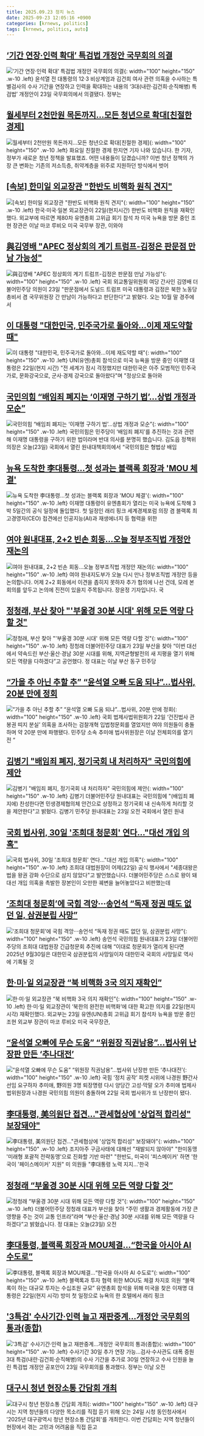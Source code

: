 ```yaml
---
title: 2025.09.23 정치 뉴스
date: 2025-09-23 12:05:16 +0900
categories: [krnews, politics]
tags: [krnews, politics, auto]
---
```

## [‘기간 연장·인력 확대’ 특검법 개정안 국무회의 의결](https://n.news.naver.com/mnews/article/011/0004536382)

![‘기간 연장·인력 확대’ 특검법 개정안 국무회의 의결](https://mimgnews.pstatic.net/image/origin/011/2025/09/23/4536382.jpg?type=nf220_150){: width="100" height="150" .w-10 .left}
윤석열 전 대통령의 12·3 비상계엄과 김건희 여사 관련 의혹을 수사하는 특별검사의 수사 기간을 연장하고 인력을 확대하는 내용의 ‘3대(내란·김건희·순직해병) 특검법’ 개정안이 23일 국무회의에서 의결됐다. 정부는

## [월세부터 2천만원 목돈까지…모든 청년으로 확대[친절한 경제]](https://n.news.naver.com/mnews/article/055/0001294694)

![월세부터 2천만원 목돈까지…모든 청년으로 확대[친절한 경제]](https://mimgnews.pstatic.net/image/origin/055/2025/09/23/1294694.jpg?type=nf220_150){: width="100" height="150" .w-10 .left}
화요일 친절한 경제 한지연 기자 나와 있습니다. 한 기자, 정부가 새로운 청년 정책을 발표했죠. 어떤 내용들이 담겼습니까? 이번 청년 정책의 가장 큰 변화는 기존의 저소득층, 취약계층을 위주로 지원하던 방식에서 벗어

## [[속보] 한미일 외교장관 "한반도 비핵화 원칙 견지"](https://n.news.naver.com/mnews/article/025/0003471060)

![[속보] 한미일 외교장관 "한반도 비핵화 원칙 견지"](https://mimgnews.pstatic.net/image/origin/025/2025/09/23/3471060.jpg?type=nf220_150){: width="100" height="150" .w-10 .left}
한국·미국·일본 외교장관이 22일(현지시간) 한반도 비핵화 원칙을 재확인했다. 외교부에 따르면 제80차 유엔총회 고위급 회기 참석 차 미국 뉴욕을 방문 중인 조현 장관은 이날 마코 루비오 미국 국무부 장관, 이와야

## [與김영배 "APEC 정상회의 계기 트럼프-김정은 판문점 만남 가능성"](https://n.news.naver.com/mnews/article/008/0005254365)

![與김영배 "APEC 정상회의 계기 트럼프-김정은 판문점 만남 가능성"](https://mimgnews.pstatic.net/image/origin/008/2025/09/23/5254365.jpg?type=nf220_150){: width="100" height="150" .w-10 .left}
국회 외교통일위원회 여당 간사인 김영배 더불어민주당 의원이 23일 "판문점에서 도널드 트럼프 미국 대통령과 김정은 북한 노동당 총비서 겸 국무위원장 간 만남이 가능하다고 판단한다"고 밝혔다. 오는 10월 말 경주에서

## [이 대통령 "대한민국, 민주국가로 돌아와…이제 재도약할 때"](https://n.news.naver.com/mnews/article/082/0001346111)

![이 대통령 "대한민국, 민주국가로 돌아와…이제 재도약할 때"](https://mimgnews.pstatic.net/image/origin/082/2025/09/23/1346111.jpg?type=nf220_150){: width="100" height="150" .w-10 .left}
UN(유엔)총회 참석으로 미국 뉴욕을 방문 중인 이재명 대통령은 22일(현지 시간) "전 세계가 잠시 걱정했지만 대한민국은 아주 모범적인 민주국가로, 문화강국으로, 군사·경제 강국으로 돌아왔다"며 "정상으로 돌아와

## [국민의힘 “배임죄 폐지는 ‘이재명 구하기 법’…상법 개정과 모순”](https://n.news.naver.com/mnews/article/056/0012034691)

![국민의힘 “배임죄 폐지는 ‘이재명 구하기 법’…상법 개정과 모순”](https://mimgnews.pstatic.net/image/origin/056/2025/09/23/12034691.jpg?type=nf220_150){: width="100" height="150" .w-10 .left}
국민의힘은 민주당이 ‘배임죄 폐지’를 추진하는 것과 관련해 이재명 대통령을 구하기 위한 법이라며 반대 의사를 분명히 했습니다. 김도읍 정책위의장은 오늘(23일) 국회에서 열린 원내대책회의에서 “국민의힘은 형법상 배임

## [뉴욕 도착한 李대통령…첫 성과는 블랙록 회장과 'MOU 체결'](https://n.news.naver.com/mnews/article/119/0003006224)

![뉴욕 도착한 李대통령…첫 성과는 블랙록 회장과 'MOU 체결'](https://mimgnews.pstatic.net/image/origin/119/2025/09/23/3006224.jpg?type=nf220_150){: width="100" height="150" .w-10 .left}
이재명 대통령이 유엔총회가 열리는 미국 뉴욕에 도착해 3박 5일간의 공식 일정에 돌입했다. 첫 일정인 래리 핑크 세계경제포럼 의장 겸 블랙록 최고경영자(CEO) 접견에선 인공지능(AI)과 재생에너지 등 협력을 위한

## [여야 원내대표, 2+2 빈손 회동…오늘 정부조직법 개정안 재논의](https://n.news.naver.com/mnews/article/448/0000558860)

![여야 원내대표, 2+2 빈손 회동…오늘 정부조직법 개정안 재논의](https://mimgnews.pstatic.net/image/origin/448/2025/09/23/558860.jpg?type=nf220_150){: width="100" height="150" .w-10 .left}
여야 원내지도부가 오늘 다시 만나 정부조직법 개정안 등을 논의합니다. 어제 2+2 회동에서 이견을 좁히지 못하자 추가 협의에 나선 건데, 모레 본회의를 앞두고 논의에 진전이 있을지 주목됩니다. 장윤정 기자입니다. 국

## [정청래, 부산 찾아 "'부울경 30분 시대' 위해 모든 역량 다할 것"](https://n.news.naver.com/mnews/article/011/0004536378)

![정청래, 부산 찾아 "'부울경 30분 시대' 위해 모든 역량 다할 것"](https://mimgnews.pstatic.net/image/origin/011/2025/09/23/4536378.jpg?type=nf220_150){: width="100" height="150" .w-10 .left}
정청래 더불어민주당 대표가 23일 부산을 찾아 “이번 대선에서 약속드린 부산·울산·경남 30분 시대를 위해, 지역균형발전의 새 지평을 열기 위해 모든 역량을 다하겠다”고 공언했다. 정 대표는 이날 부산 동구 민주당

## [“가을 추 아닌 추할 추” “윤석열 오빠 도움 되냐”…법사위, 20분 만에 정회](https://n.news.naver.com/mnews/article/032/0003397943)

![“가을 추 아닌 추할 추” “윤석열 오빠 도움 되냐”…법사위, 20분 만에 정회](https://mimgnews.pstatic.net/image/origin/032/2025/09/22/3397943.jpg?type=nf220_150){: width="100" height="150" .w-10 .left}
국회 법제사법위원회가 22일 ‘건진법사 관봉권 띠지 분실’ 의혹을 조사하는 검찰개혁 입법청문회를 열었지만 여야 의원들이 충돌하며 약 20분 만에 파행됐다. 민주당 소속 추미애 법사위원장은 이날 전체회의를 열기 전 “

## [김병기 "배임죄 폐지, 정기국회 내 처리하자" 국민의힘에 제안](https://n.news.naver.com/mnews/article/119/0003006365)

![김병기 "배임죄 폐지, 정기국회 내 처리하자" 국민의힘에 제안](https://mimgnews.pstatic.net/image/origin/119/2025/09/23/3006365.jpg?type=nf220_150){: width="100" height="150" .w-10 .left}
김병기 더불어민주당 원내대표는 국민의힘에 "(배임죄 폐지에) 찬성한다면 민생경제협의체 안건으로 상정하고 정기국회 내 신속하게 처리할 것을 제안한다"고 밝혔다. 김병기 민주당 원내대표는 23일 오전 국회에서 열린 원내

## [국회 법사위, 30일 '조희대 청문회' 연다…"대선 개입 의혹"](https://n.news.naver.com/mnews/article/057/0001909856)

![국회 법사위, 30일 '조희대 청문회' 연다…"대선 개입 의혹"](https://mimgnews.pstatic.net/image/origin/057/2025/09/23/1909856.jpg?type=nf220_150){: width="100" height="150" .w-10 .left}
조희대 대법원장이 어제(22일) 공식 행사에서 "세종대왕은 법을 왕권 강화 수단으로 삼지 않았다"고 발언했습니다. 더불어민주당은 스스로 왕이 돼 대선 개입 의혹을 촉발한 장본인이 오만한 궤변을 늘어놓았다고 비판했는데

## [‘조희대 청문회’에 국힘 격앙···송언석 “독재 정권 때도 없던 일, 삼권분립 사망”](https://n.news.naver.com/mnews/article/032/0003398193)

![‘조희대 청문회’에 국힘 격앙···송언석 “독재 정권 때도 없던 일, 삼권분립 사망”](https://mimgnews.pstatic.net/image/origin/032/2025/09/23/3398193.jpg?type=nf220_150){: width="100" height="150" .w-10 .left}
송언석 국민의힘 원내대표가 23일 더불어민주당의 조희대 대법원장 긴급청문회 추진에 대해 “이대로 청문회가 열리게 된다면 2025년 9월30일은 대한민국 삼권분립의 사망일이자 대한민국 국회의 사망일로 역사에 기록될 것

## [한·미·일 외교장관 “북 비핵화 3국 의지 재확인”](https://n.news.naver.com/mnews/article/028/0002767742)

![한·미·일 외교장관 “북 비핵화 3국 의지 재확인”](https://mimgnews.pstatic.net/image/origin/028/2025/09/23/2767742.jpg?type=nf220_150){: width="100" height="150" .w-10 .left}
한·미·일 외교장관이 ‘북한의 완전한 비핵화’에 대한 확고한 의지를 22일(현지시각) 재확인했다. 외교부는 23일 유엔(UN)총회 고위급 회기 참석차 뉴욕을 방문 중인 조현 외교부 장관이 마코 루비오 미국 국무장관,

## [“윤석열 오빠에 무슨 도움” “위원장 직권남용”...법사위 난장판 만든 ‘추나대전’](https://n.news.naver.com/mnews/article/009/0005563075)

![“윤석열 오빠에 무슨 도움” “위원장 직권남용”...법사위 난장판 만든 ‘추나대전’](https://mimgnews.pstatic.net/image/origin/009/2025/09/22/5563075.jpg?type=nf220_150){: width="100" height="150" .w-10 .left}
국힘 ‘정치 공작’ 피켓 시위에 나경원 野간사 선임 요구하자 추미애, 野의원 3명 퇴장명령 다시 양당간 고성·막말 오가 추미애 법제사법위원장과 나경원 국민의힘 의원이 충돌하며 22일 국회 법사위가 또 난장판이 됐다.

## [李대통령, 美의원단 접견…"관세협상에 '상업적 합리성" 보장돼야"](https://n.news.naver.com/mnews/article/079/0004069131)

![李대통령, 美의원단 접견…"관세협상에 '상업적 합리성" 보장돼야"](https://mimgnews.pstatic.net/image/origin/079/2025/09/23/4069131.jpg?type=nf220_150){: width="100" height="150" .w-10 .left}
조지아주 구금사태에 대해선 "재발되지 않아야" "한미동맹 '미래형 포괄적 전략동맹'으로 진화할 기반 마련" "한반도, 미국이 '피스메이커' 하면 '한국이 '페이스메이커' 지원" 미 의원들 "李대통령 노력 지지…'한국

## [정청래 “부울경 30분 시대 위해 모든 역량 다할 것”](https://n.news.naver.com/mnews/article/056/0012034791)

![정청래 “부울경 30분 시대 위해 모든 역량 다할 것”](https://mimgnews.pstatic.net/image/origin/056/2025/09/23/12034791.jpg?type=nf220_150){: width="100" height="150" .w-10 .left}
더불어민주당 정청래 대표가 부산을 찾아 “주민 생활과 경제활동에 가장 큰 영향을 주는 것이 교통 인프라”라며 “부산·울산·경남 30분 시대를 위해 모든 역량을 다하겠다”고 밝혔습니다. 정 대표는 오늘(23일) 오전

## [李대통령, 블랙록 회장과 MOU체결...“한국을 아시아 AI 수도로”](https://n.news.naver.com/mnews/article/023/0003930738)

![李대통령, 블랙록 회장과 MOU체결...“한국을 아시아 AI 수도로”](https://mimgnews.pstatic.net/image/origin/023/2025/09/23/3930738.jpg?type=nf220_150){: width="100" height="150" .w-10 .left}
블랙록과 투자 협력 위한 MOU도 체결 차지호 의원 “블랙록이 하는 대규모 투자는 수십조원 규모” 유엔총회 참석을 위해 미국을 찾은 이재명 대통령은 22일(현지 시각) 방미 첫 일정으로 뉴욕의 한 호텔에서 래리 핑크

## ['3특검' 수사기간·인력 늘고 재판중계…개정안 국무회의 통과(종합)](https://n.news.naver.com/mnews/article/001/0015642929)

!['3특검' 수사기간·인력 늘고 재판중계…개정안 국무회의 통과(종합)](https://mimgnews.pstatic.net/image/origin/001/2025/09/23/15642929.jpg?type=nf220_150){: width="100" height="150" .w-10 .left}
수사기간 30일 추가 연장 가능…검사·수사관도 대폭 증원 3대 특검(내란·김건희·순직해병)의 수사 기간을 추가로 30일 연장하고 수사 인원을 늘린 특검법 개정안 공포안이 23일 국무회의를 통과했다. 정부는 이날 오전

## [대구시 청년 현장소통 간담회 개최](https://n.news.naver.com/mnews/article/079/0004069085)

![대구시 청년 현장소통 간담회 개최](https://mimgnews.pstatic.net/image/origin/079/2025/09/23/4069085.jpg?type=nf220_150){: width="100" height="150" .w-10 .left}
대구시는 지역 청년들의 다양한 목소리를 직접 듣기 위해 오는 24일 시청 동인청사에서 '2025년 대구광역시 청년 현장소통 간담회'를 개최한다. 이번 간담회는 지역 청년들이 현장에서 겪는 고민과 어려움을 직접 듣고

